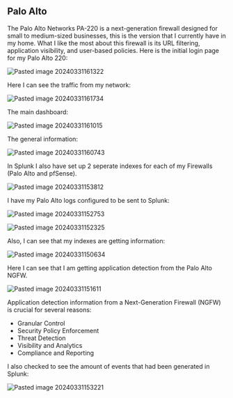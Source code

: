 ## Palo Alto

The Palo Alto Networks PA-220 is a next-generation firewall designed for small to medium-sized businesses, this is the version that I currently have in my home. What I like the most about this firewall is its URL filtering, application visibility, and user-based policies. Here is the initial login page for my Palo Alto 220:

![Pasted image 20240331161322](https://github.com/lm3nitro/Projects/assets/55665256/d60a2e2a-7304-4c27-bee4-da7bba51e82d)

Here I can see the traffic from my network:

![Pasted image 20240331161734](https://github.com/lm3nitro/Projects/assets/55665256/70b88005-1b92-4e9d-b659-7e9c53a27d98)

The main dashboard:

![Pasted image 20240331161015](https://github.com/lm3nitro/Projects/assets/55665256/4fe525ae-cd0a-4017-8acb-92a0499e98f9)

The general information:

![Pasted image 20240331160743](https://github.com/lm3nitro/Projects/assets/55665256/de9cb3dd-bcb1-4778-b1cc-307d3fb2bb69)

In Splunk I also have set up 2 seperate indexes for each of my Firewalls (Palo Alto and pfSense).

![Pasted image 20240331153812](https://github.com/lm3nitro/Projects/assets/55665256/c9c3ffb1-dadd-4f56-831e-0e5b5587d0f0)

I have my Palo Alto logs configured to be sent to Splunk:

![Pasted image 20240331152753](https://github.com/lm3nitro/Projects/assets/55665256/6d141fe7-4724-467a-bb56-93caa4ae97e2)

![Pasted image 20240331152325](https://github.com/lm3nitro/Projects/assets/55665256/8d1dcac5-1bd7-4564-af18-df9313c08093)

Also, I can see that my indexes are getting information:

![Pasted image 20240331150634](https://github.com/lm3nitro/Projects/assets/55665256/508547e7-7cac-4a42-9b3b-155c43669283)

Here I can see that I am getting application detection from the Palo Alto NGFW. 

![Pasted image 20240331151611](https://github.com/lm3nitro/Projects/assets/55665256/cf3ac96f-6633-40fa-89f3-0df88350a48e)

Application detection information from a Next-Generation Firewall (NGFW) is crucial for several reasons:

- Granular Control
- Security Policy Enforcement
- Threat Detection
- Visibility and Analytics
- Compliance and Reporting
  
I also checked to see the amount of events that had been generated in Splunk:

![Pasted image 20240331153221](https://github.com/lm3nitro/Projects/assets/55665256/6f5a0928-7471-4ca2-840b-f3ed33af272f)


